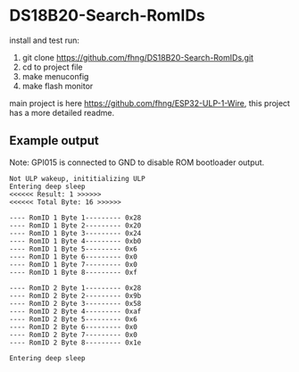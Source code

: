 # DS18B20-Search-RomIDs

install and test run:

1. git clone https://github.com/fhng/DS18B20-Search-RomIDs.git
2. cd to project file
3. make menuconfig
4. make flash monitor

main project is here https://github.com/fhng/ESP32-ULP-1-Wire, this project has a  more detailed readme.

## Example output

Note: GPI015 is connected to GND to disable ROM bootloader output.
```
Not ULP wakeup, inititializing ULP
Entering deep sleep
<<<<<< Result: 1 >>>>>>
<<<<<< Total Byte: 16 >>>>>>

---- RomID 1 Byte 1--------- 0x28
---- RomID 1 Byte 2--------- 0x20
---- RomID 1 Byte 3--------- 0x24
---- RomID 1 Byte 4--------- 0xb0
---- RomID 1 Byte 5--------- 0x6
---- RomID 1 Byte 6--------- 0x0
---- RomID 1 Byte 7--------- 0x0
---- RomID 1 Byte 8--------- 0xf

---- RomID 2 Byte 1--------- 0x28
---- RomID 2 Byte 2--------- 0x9b
---- RomID 2 Byte 3--------- 0x58
---- RomID 2 Byte 4--------- 0xaf
---- RomID 2 Byte 5--------- 0x6
---- RomID 2 Byte 6--------- 0x0
---- RomID 2 Byte 7--------- 0x0
---- RomID 2 Byte 8--------- 0x1e

Entering deep sleep
```
